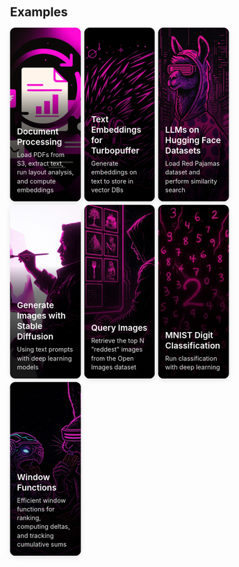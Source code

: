 # Examples

<div class="examples-grid">
  <div class="example-card">
    <a href="./document-processing" class="example-image-link">
      <div class="example-image">
        <img src="../img/document-processing-cover.jpg" alt="Document Processing">
        <div class="example-overlay">
          <h3>Document Processing</h3>
          <p>Load PDFs from S3, extract text, run layout analysis, and compute embeddings</p>
        </div>
      </div>
    </a>
  </div>

  <div class="example-card">
    <a href="./text-embeddings" class="example-image-link">
      <div class="example-image">
        <img src="../img/text-embeddings-cover.jpg" alt="Text Embeddings" onerror="this.style.display='none'; this.nextElementSibling.style.display='flex';">
        <div class="example-placeholder" style="display: none; background: linear-gradient(135deg, #667eea 0%, #764ba2 100%);">
          <span>📊</span>
        </div>
        <div class="example-overlay">
          <h3>Text Embeddings for Turbopuffer</h3>
          <p>Generate embeddings on text to store in vector DBs</p>
        </div>
      </div>
    </a>
  </div>

  <div class="example-card">
    <a href="./llms-red-pajamas" class="example-image-link">
      <div class="example-image">
        <img src="../img/llms-red-pajamas-cover.jpg" alt="LLMs on Red Pajamas" onerror="this.style.display='none'; this.nextElementSibling.style.display='flex';">
        <div class="example-placeholder" style="display: none; background: linear-gradient(135deg, #f093fb 0%, #f5576c 100%);">
          <span>🤖</span>
        </div>
        <div class="example-overlay">
          <h3>LLMs on Hugging Face Datasets</h3>
          <p>Load Red Pajamas dataset and perform similarity search</p>
        </div>
      </div>
    </a>
  </div>

  <div class="example-card">
    <a href="./image-generation" class="example-image-link">
      <div class="example-image">
        <img src="../img/image-generation-cover.jpg" alt="Image Generation" onerror="this.style.display='none'; this.nextElementSibling.style.display='flex';">
        <div class="example-placeholder" style="display: none; background: linear-gradient(135deg, #4facfe 0%, #00f2fe 100%);">
          <span>🎨</span>
        </div>
        <div class="example-overlay">
          <h3>Generate Images with Stable Diffusion</h3>
          <p>Using text prompts with deep learning models</p>
        </div>
      </div>
    </a>
  </div>

  <div class="example-card">
    <a href="./querying-images" class="example-image-link">
      <div class="example-image">
        <img src="../img/querying-images-cover.jpg" alt="Image Querying" onerror="this.style.display='none'; this.nextElementSibling.style.display='flex';">
        <div class="example-placeholder" style="display: none; background: linear-gradient(135deg, #fa709a 0%, #fee140 100%);">
          <span>🔍</span>
        </div>
        <div class="example-overlay">
          <h3>Query Images</h3>
          <p>Retrieve the top N "reddest" images from the Open Images dataset</p>
        </div>
      </div>
    </a>
  </div>

  <div class="example-card">
    <a href="./mnist" class="example-image-link">
      <div class="example-image">
        <img src="../img/mnist-cover.jpg" alt="MNIST Classification" onerror="this.style.display='none'; this.nextElementSibling.style.display='flex';">
        <div class="example-placeholder" style="display: none; background: linear-gradient(135deg, #a8edea 0%, #fed6e3 100%);">
          <span>🔢</span>
        </div>
        <div class="example-overlay">
          <h3>MNIST Digit Classification</h3>
          <p>Run classification with deep learning</p>
        </div>
      </div>
    </a>
  </div>

<div class="example-card">
    <a href="./window-functions" class="example-image-link">
      <div class="example-image">
        <img src="../img/window-functions-cover.jpg" alt="Window Functions" onerror="this.style.display='none'; this.nextElementSibling.style.display='flex';">
        <div class="example-placeholder" style="display: none; background: linear-gradient(135deg, #ffecd2 0%, #fcb69f 100%);">
          <span>📈</span>
        </div>
        <div class="example-overlay">
          <h3>Window Functions</h3>
          <p>Efficient window functions for ranking, computing deltas, and tracking cumulative sums</p>
        </div>
      </div>
    </a>
  </div>

<style>
.examples-grid {
  display: grid;
  grid-template-columns: repeat(3, 1fr);
  gap: 0.5rem;
  margin: 0.5rem 0;
}

.example-card {
  border-radius: 12px;
  overflow: hidden;
  box-shadow: 0 4px 12px rgba(0, 0, 0, 0.1);
  transition: transform 0.2s ease, box-shadow 0.2s ease;
  background: white;
}

.example-card:hover {
  transform: translateY(-4px);
  box-shadow: 0 8px 24px rgba(0, 0, 0, 0.15);
}

.example-image {
  position: relative;
  height: 400px;
  overflow: hidden;
}

.example-image img {
  width: 100%;
  height: 100%;
  object-fit: cover;
  transition: transform 0.3s ease;
}

.example-placeholder {
  position: absolute;
  top: 0;
  left: 0;
  width: 100%;
  height: 100%;
  display: flex;
  align-items: center;
  justify-content: center;
  font-size: 3rem;
  color: white;
  text-shadow: 0 2px 4px rgba(0, 0, 0, 0.3);
}

.example-image::after {
  content: "";
  position: absolute;
  top: 0;
  left: 0;
  right: 0;
  bottom: 0;
  z-index: 1;
  pointer-events: none;
}

.example-card:hover .example-image img {
  transform: scale(1.05);
}

.example-image-link {
  display: block;
  text-decoration: none;
  color: inherit;
  cursor: pointer;
}

.example-image-link:hover {
  text-decoration: none;
  color: inherit;
}

.example-overlay {
  position: absolute;
  top: 0;
  right: 0;
  bottom: 0;
  left: 0;
  background: linear-gradient(to top, rgba(0, 0, 0, 0.9) 12%, rgba(0, 0, 0, 0.5) 50%, rgba(0, 0, 0, 0) 65%);
  color: white;
  padding: 1.5rem 1rem 1rem;
  display: flex;
  flex-direction: column;
  justify-content: flex-end;
  z-index: 2;
}

.example-overlay h3 {
  margin: 0 0 0.5rem 0;
  font-size: 1.2rem;
  font-weight: 600;
}

.example-overlay p {
  margin: 0;
  font-size: 0.9rem;
  opacity: 0.9;
  line-height: 1.4;
}

@media (max-width: 768px) {
  .examples-grid {
    grid-template-columns: 1fr;
    gap: 1.5rem;
  }

  .example-image {
    height: 180px;
  }

  .example-overlay {
    padding: 1rem 0.75rem 0.75rem;
  }

  .example-overlay h3 {
    font-size: 1.1rem;
  }

  .example-overlay p {
    font-size: 0.85rem;
  }
}
</style>
